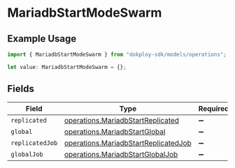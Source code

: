 # MariadbStartModeSwarm

## Example Usage

```typescript
import { MariadbStartModeSwarm } from "dokploy-sdk/models/operations";

let value: MariadbStartModeSwarm = {};
```

## Fields

| Field                                                                                        | Type                                                                                         | Required                                                                                     | Description                                                                                  |
| -------------------------------------------------------------------------------------------- | -------------------------------------------------------------------------------------------- | -------------------------------------------------------------------------------------------- | -------------------------------------------------------------------------------------------- |
| `replicated`                                                                                 | [operations.MariadbStartReplicated](../../models/operations/mariadbstartreplicated.md)       | :heavy_minus_sign:                                                                           | N/A                                                                                          |
| `global`                                                                                     | [operations.MariadbStartGlobal](../../models/operations/mariadbstartglobal.md)               | :heavy_minus_sign:                                                                           | N/A                                                                                          |
| `replicatedJob`                                                                              | [operations.MariadbStartReplicatedJob](../../models/operations/mariadbstartreplicatedjob.md) | :heavy_minus_sign:                                                                           | N/A                                                                                          |
| `globalJob`                                                                                  | [operations.MariadbStartGlobalJob](../../models/operations/mariadbstartglobaljob.md)         | :heavy_minus_sign:                                                                           | N/A                                                                                          |